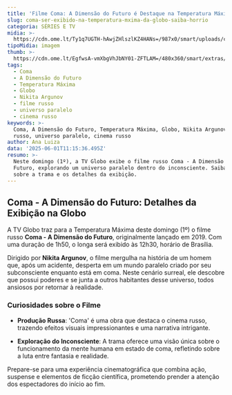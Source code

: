 ```yaml
---
title: 'Filme Coma: A Dimensão do Futuro é Destaque na Temperatura Máxima da Globo'
slug: coma-ser-exibido-na-temperatura-mxima-da-globo-saiba-horrio
categoria: SÉRIES E TV
midia: >-
  https://cdn.ome.lt/Ty1q7UGTH-hAwjZHlszlKZ4HANs=/987x0/smart/uploads/conteudo/fotos/comaadimensaodofuturo.jpg
tipoMidia: imagem
thumb: >-
  https://cdn.ome.lt/EgfwsA-vmXbgVhJbNY01-ZFTLAM=/480x360/smart/extras/conteudos/comaadimensaodofuturo.jpg
tags:
  - Coma
  - A Dimensão do Futuro
  - Temperatura Máxima
  - Globo
  - Nikita Argunov
  - filme russo
  - universo paralelo
  - cinema russo
keywords: >-
  Coma, A Dimensão do Futuro, Temperatura Máxima, Globo, Nikita Argunov, filme
  russo, universo paralelo, cinema russo
author: Ana Luiza
data: '2025-06-01T11:15:36.495Z'
resumo: >-
  Neste domingo (1º), a TV Globo exibe o filme russo Coma - A Dimensão do
  Futuro, explorando um universo paralelo dentro do inconsciente. Saiba mais
  sobre a trama e os detalhes da exibição.
---
```


## Coma - A Dimensão do Futuro: Detalhes da Exibição na Globo

A TV Globo traz para a Temperatura Máxima deste domingo (1º) o filme russo **Coma - A Dimensão do Futuro**, originalmente lançado em 2019. Com uma duração de 1h50, o longa será exibido às 12h30, horário de Brasília.

Dirigido por **Nikita Argunov**, o filme mergulha na história de um homem que, após um acidente, desperta em um mundo paralelo criado por seu subconsciente enquanto está em coma. Neste cenário surreal, ele descobre que possui poderes e se junta a outros habitantes desse universo, todos ansiosos por retornar à realidade.

### Curiosidades sobre o Filme

- **Produção Russa**: 'Coma' é uma obra que destaca o cinema russo, trazendo efeitos visuais impressionantes e uma narrativa intrigante.

- **Exploração do Inconsciente**: A trama oferece uma visão única sobre o funcionamento da mente humana em estado de coma, refletindo sobre a luta entre fantasia e realidade.

Prepare-se para uma experiência cinematográfica que combina ação, suspense e elementos de ficção científica, prometendo prender a atenção dos espectadores do início ao fim.
